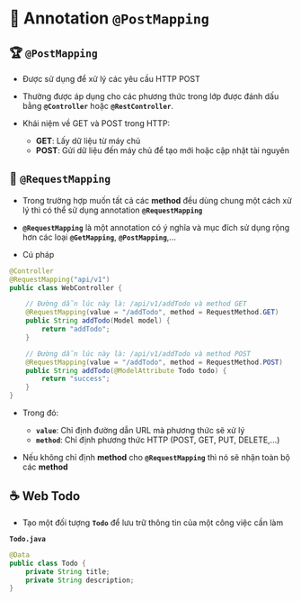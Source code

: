 # 🌱 Annotation **`@PostMapping`**

## 🏆 **`@PostMapping`**

- Được sử dụng để xử lý các yêu cầu HTTP POST

- Thường được áp dụng cho các phương thức trong lớp được đánh dấu bằng **`@Controller`** hoặc **`@RestController`**.

- Khái niệm về GET và POST trong HTTP:
  - **GET**: Lấy dữ liệu từ máy chủ
  - **POST**: Gửi dữ liệu đến máy chủ để tạo mới hoặc cập nhật tài nguyên

## 🎃 **`@RequestMapping`**

- Trong trường hợp muốn tất cả các **method** đều dùng chung một cách xử lý thì có thể sử dụng annotation **`@RequestMapping`**

- **`@RequestMapping`** là một annotation có ý nghĩa và mục đích sử dụng rộng hơn các loại **`@GetMapping`**, **`@PostMapping`**,...

- Cú pháp

```java
@Controller
@RequestMapping("api/v1")
public class WebController {

    // Đường dẫn lúc này là: /api/v1/addTodo và method GET
    @RequestMapping(value = "/addTodo", method = RequestMethod.GET)
    public String addTodo(Model model) {
        return "addTodo";
    }

    // Đường dẫn lúc này là: /api/v1/addTodo và method POST
    @RequestMapping(value = "/addTodo", method = RequestMethod.POST)
    public String addTodo(@ModelAttribute Todo todo) {
        return "success";
    }
}
```

- Trong đó:

  - **`value`**: Chỉ định đường dẫn URL mà phương thức sẽ xử lý
  - **`method`**: Chỉ định phương thức HTTP (POST, GET, PUT, DELETE,...)

- Nếu không chỉ định **method** cho **`@RequestMapping`** thì nó sẽ nhận toàn bộ các **method**

## ☕ Web Todo

- Tạo một đối tượng **`Todo`** để lưu trữ thông tin của một công việc cần làm

**`Todo.java`**

```java
@Data
public class Todo {
    private String title;
    private String description;
}
```
